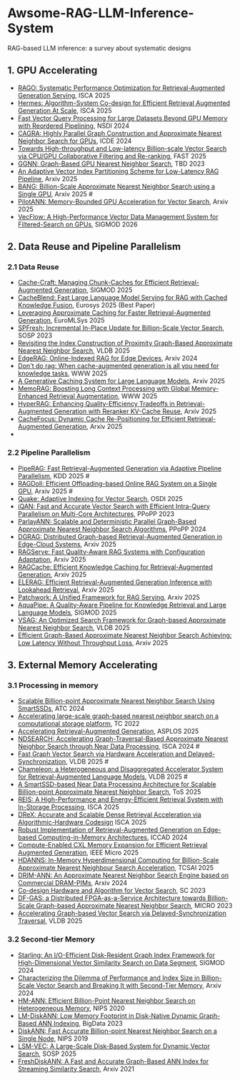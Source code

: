 # Awsome-RAG-LLM-Inference-System
RAG-based LLM inference: a survey about systematic designs

## 1. GPU Accelerating
* [RAGO: Systematic Performance Optimization for Retrieval-Augmented Generation Serving](https://arxiv.org/abs/2503.14649), ISCA 2025
* [Hermes: Algorithm-System Co-design for Efficient Retrieval Augmented Generation At Scale](https://michaeltshen.github.io/Files/Hermes.pdf), ISCA 2025
* [Fast Vector Query Processing for Large Datasets Beyond GPU Memory with Reordered Pipelining](https://xinjin.github.io/files/NSDI24_Rummy.pdf), NSDI 2024
* [CAGRA: Highly Parallel Graph Construction and Approximate Nearest Neighbor Search for GPUs](https://arxiv.org/pdf/2308.15136), ICDE 2024
* [Towards High-throughput and Low-latency Billion-scale Vector Search via CPU/GPU Collaborative Filtering and Re-ranking](https://www.usenix.org/system/files/fast25-tian-bing.pdf), FAST 2025
* [GGNN: Graph-Based GPU Nearest Neighbor Search](https://ieeexplore.ieee.org/document/9739943/), TBD 2023
* [An Adaptive Vector Index Partitioning Scheme for Low-Latency RAG Pipeline](https://arxiv.org/pdf/2504.08930), Arxiv 2025
* [BANG: Billion-Scale Approximate Nearest Neighbor Search using a Single GPU](https://arxiv.org/pdf/2401.11324v1), Arxiv 2025 #
* [PilotANN: Memory-Bounded GPU Acceleration for Vector Search](https://arxiv.org/pdf/2503.21206), Arxiv 2025
* [VecFlow: A High-Performance Vector Data Management System for Filtered-Search on GPUs](https://arxiv.org/pdf/2506.00812), SIGMOD 2026


## 2. Data Reuse and Pipeline Parallelism
### 2.1 Data Reuse
* [Cache-Craft: Managing Chunk-Caches for Efficient Retrieval-Augmented Generation](https://arxiv.org/pdf/2502.15734v1), SIGMOD 2025
* [CacheBlend: Fast Large Language Model Serving for RAG with Cached Knowledge Fusion](https://arxiv.org/abs/2405.16444), Eurosys 2025 (Best Paper)
* [Leveraging Approximate Caching for Faster Retrieval-Augmented Generation](https://arxiv.org/pdf/2503.05530), EuroMLSys 2025
* [SPFresh: Incremental In-Place Update for Billion-Scale Vector Search](https://dl.acm.org/doi/abs/10.1145/3600006.3613166), SOSP 2023
* [Revisiting the Index Construction of Proximity Graph-Based Approximate Nearest Neighbor Search](https://arxiv.org/pdf/2410.01231), VLDB 2025
* [EdgeRAG: Online-Indexed RAG for Edge Devices](https://arxiv.org/pdf/2412.21023), Arxiv 2024
* [Don't do rag: When cache-augmented generation is all you need for knowledge tasks](https://dl.acm.org/doi/pdf/10.1145/3701716.3715490), WWW 2025
* [A Generative Caching System for Large Language Models](https://arxiv.org/pdf/2503.17603), Arxiv 2025
* [MemoRAG: Boosting Long Context Processing with Global Memory-Enhanced Retrieval Augmentation](https://dl.acm.org/doi/abs/10.1145/3696410.3714805), WWW 2025
* [HyperRAG: Enhancing Quality-Efficiency Tradeoffs in Retrieval-Augmented Generation with Reranker KV-Cache Reuse](https://arxiv.org/pdf/2504.02921?), Arxiv 2025
* [CacheFocus: Dynamic Cache Re-Positioning for Efficient Retrieval-Augmented Generation](https://arxiv.org/pdf/2502.11101?), Arxiv 2025
* 
### 2.2 Pipeline Parallelism
* [PipeRAG: Fast Retrieval-Augmented Generation via Adaptive Pipeline Parallelism](https://arxiv.org/pdf/2403.05676), KDD 2025 #
* [RAGDoll: Efficient Offloading-based Online RAG System on a Single GPU](https://arxiv.org/abs/2504.15302), Arxiv 2025 #
* [Quake: Adaptive Indexing for Vector Search](https://arxiv.org/pdf/2506.03437), OSDI 2025
* [iQAN: Fast and Accurate Vector Search with Efficient Intra-Query Parallelism on Multi-Core Architectures](https://dl.acm.org/doi/abs/10.1145/3572848.3577527), PPoPP 2023
* [ParlayANN: Scalable and Deterministic Parallel Graph-Based Approximate Nearest Neighbor Search Algorithms](https://www.cs.ucr.edu/~yihans/papers/2024/PPoPP24/parlayann.pdf), PPoPP 2024
* [DGRAG: Distributed Graph-based Retrieval-Augmented Generation in Edge-Cloud Systems](https://arxiv.org/abs/2505.19847), Arxiv 2025
* [RAGServe: Fast Quality-Aware RAG Systems with Configuration Adaptation](https://arxiv.org/pdf/2412.10543), Arxiv 2025
* [RAGCache: Efficient Knowledge Caching for Retrieval-Augmented Generation](https://arxiv.org/pdf/2404.12457), Arxiv 2025
* [ELERAG: Efficient Retrieval-Augmented Generation Inference with Lookahead Retrieval](https://arxiv.org/abs/2502.20969), Arxiv 2025
* [Patchwork: A Unified Framework for RAG Serving](https://arxiv.org/pdf/2505.07833), Arxiv 2025
* [AquaPipe: A Quality-Aware Pipeline for Knowledge Retrieval and Large Language Models](https://dl.acm.org/doi/abs/10.1145/3709661), SIGMOD 2025
* [VSAG: An Optimized Search Framework for Graph-based Approximate Nearest Neighbor Search](https://arxiv.org/pdf/2503.17911), VLDB 2025
* [Efficient Graph-Based Approximate Nearest Neighbor Search Achieving: Low Latency Without Throughput Loss](https://arxiv.org/pdf/2504.20461), Arxiv 2025

## 3. External Memory Accelerating
### 3.1 Processing in memory
* [Scalable Billion-point Approximate Nearest Neighbor Search Using SmartSSDs](https://www.usenix.org/system/files/atc24-tian.pdf), ATC 2024
* [Accelerating large-scale graph-based nearest neighbor search on a computational storage platform](https://ieeexplore.ieee.org/document/9726805), TC 2022
* [Accelerating Retrieval-Augmented Generation](https://dl.acm.org/doi/10.1145/3669940.3707264), ASPLOS 2025
* [NDSEARCH: Accelerating Graph-Traversal-Based Approximate Nearest Neighbor Search through Near Data Processing](https://arxiv.org/pdf/2312.03141), ISCA 2024 #
* [Fast Graph Vector Search via Hardware Acceleration and Delayed-Synchronization](https://arxiv.org/pdf/2406.12385), VLDB 2025 #
* [Chameleon: a Heterogeneous and Disaggregated Accelerator System for Retrieval-Augmented Language Models](https://www.vldb.org/pvldb/vol18/p42-jiang.pdf), VLDB 2025 #
* [A SmartSSD-based Near Data Processing Architecture for Scalable Billion-point Approximate Nearest Neighbor Search](https://dl.acm.org/doi/10.1145/3736589), ToS 2025
* [REIS: A High-Performance and Energy-Efficient Retrieval System with In-Storage Processing](https://www.iscaconf.org/isca2025/program/), ISCA 2025
* [DReX: Accurate and Scalable Dense Retrieval Acceleration via Algorithmic-Hardware Codesign](https://arg.csl.cornell.edu/) ISCA 2025
* [Robust Implementation of Retrieval-Augmented Generation on Edge-based Computing-in-Memory Architectures](https://dl.acm.org/doi/10.1145/3676536.3676674), ICCAD 2024
* [Compute-Enabled CXL Memory Expansion for Efficient Retrieval Augmented Generation](https://ieeexplore.ieee.org/document/11022767), IEEE Micro 2025
* [HDANNS: In-Memory Hyperdimensional Computing for Billion-Scale Approximate Nearest Neighbour Search Acceleration](https://ieeexplore.ieee.org/document/10880114), TCSAI 2025
* [DRIM-ANN: An Approximate Nearest Neighbor Search Engine based on Commercial DRAM-PIMs](https://arxiv.org/pdf/2410.15621), Arxiv 2024
* [Co-design Hardware and Algorithm for Vector Search](https://dl.acm.org/doi/pdf/10.1145/3581784.3607045), SC 2023
* [DF-GAS: a Distributed FPGA-as-a-Service Architecture towards Billion-Scale Graph-based Approximate Nearest Neighbor Search](https://dl.acm.org/doi/abs/10.1145/3613424.3614292), MICRO 2023
* [Accelerating Graph-based Vector Search via Delayed-Synchronization Traversal](https://arxiv.org/pdf/2406.12385), VLDB 2025
### 3.2 Second-tier Memory
* [Starling: An I/O-Efficient Disk-Resident Graph Index Framework for High-Dimensional Vector Similarity Search on Data Segment](https://arxiv.org/pdf/2401.02116), SIGMOD 2024
* [Characterizing the Dilemma of Performance and Index Size in Billion-Scale Vector Search and Breaking It with Second-Tier Memory](https://arxiv.org/pdf/2405.03267), Arxiv 2024
* [HM-ANN: Efficient Billion-Point Nearest Neighbor Search on Heterogeneous Memory](https://papers.nips.cc/paper/2020/hash/788d986905533aba051261497ecffcbb-Abstract.html), NIPS 2020
* [LM-DiskANN: Low Memory Footprint in Disk-Native Dynamic Graph-Based ANN Indexing](https://ieeexplore.ieee.org/document/10386517),  BigData 2023
* [DiskANN: Fast Accurate Billion-point Nearest Neighbor Search on a Single Node](https://papers.nips.cc/paper_files/paper/2019/hash/09853c7fb1d3f8ee67a61b6bf4a7f8e6-Abstract.html), NIPS 2019
* [LSM-VEC: A Large-Scale Disk-Based System for Dynamic Vector Search](https://arxiv.org/pdf/2505.17152), SOSP 2025
* [FreshDiskANN: A Fast and Accurate Graph-Based ANN Index for Streaming Similarity Search](https://arxiv.org/abs/2105.09613), Arxiv 2021
